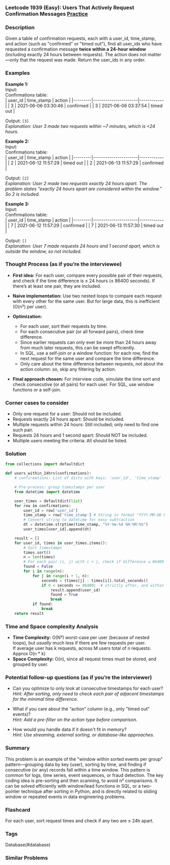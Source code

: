 ### Leetcode 1939 (Easy): Users That Actively Request Confirmation Messages [Practice](https://leetcode.com/problems/users-that-actively-request-confirmation-messages)

### Description  
Given a table of confirmation requests, each with a user_id, time_stamp, and action (such as "confirmed" or "timed out"), find all user_ids who have requested a confirmation message **twice within a 24-hour window** (including exactly 24 hours between requests). The action does not matter—only that the request was made. Return the user_ids in any order.

### Examples  

**Example 1:**  
Input:  
Confirmations table:  
| user_id | time_stamp           | action     |
|---------|----------------------|------------|
|   3     | 2021-06-06 03:30:46  | confirmed  |
|   3     | 2021-06-06 03:37:54  | timed out  |

Output: `[3]`  
*Explanation: User 3 made two requests within ~7 minutes, which is <24 hours.*

**Example 2:**  
Input:  
Confirmations table:  
| user_id | time_stamp           | action     |
|---------|----------------------|------------|
|   2     | 2021-06-12 11:57:29  | timed out  |
|   2     | 2021-06-13 11:57:29  | confirmed  |

Output: `[2]`  
*Explanation: User 2 made two requests exactly 24 hours apart. The problem states “exactly 24 hours apart are considered within the window.” So 2 is included.*

**Example 3:**  
Input:  
Confirmations table:  
| user_id | time_stamp           | action     |
|---------|----------------------|------------|
|   7     | 2021-06-12 11:57:29  | confirmed  |
|   7     | 2021-06-13 11:57:30  | timed out  |

Output: `[]`  
*Explanation: User 7 made requests 24 hours and 1 second apart, which is outside the window, so not included.*

### Thought Process (as if you’re the interviewee)  

- **First idea:** For each user, compare every possible pair of their requests, and check if the time difference is ≤ 24 hours (≤ 86400 seconds). If there’s at least one pair, they are included.
- **Naive implementation:** Use two nested loops to compare each request with every other for the same user. But for large data, this is inefficient (O(n²) per user).
- **Optimization:**  
    - For each user, sort their requests by time.
    - For each consecutive pair (or all forward pairs), check time difference.
    - Since earlier requests can only ever be more than 24 hours away from much later requests, this can be swept efficiently.
    - In SQL, use a self-join or a window function: for each row, find the next request for the same user and compare the time difference.
    - Only care about the time difference between requests, not about the action column: so, skip any filtering by action.

- **Final approach chosen:** For interview code, simulate the time sort and check consecutive (or all pairs) for each user. For SQL, use window functions or a self-join.

### Corner cases to consider  
- Only one request for a user: Should not be included.
- Requests exactly 24 hours apart: Should be included.
- Multiple requests within 24 hours: Still included; only need to find one such pair.
- Requests 24 hours and 1 second apart: Should NOT be included.
- Multiple users meeting the criteria: All should be listed.

### Solution

```python
from collections import defaultdict

def users_within_24hrs(confirmations):
    # confirmations: List of dicts with keys: 'user_id', 'time_stamp'

    # Pre-process: group timestamps per user
    from datetime import datetime

    user_times = defaultdict(list)
    for row in confirmations:
        user_id = row['user_id']
        time_stamp = row['time_stamp'] # String in format "YYYY-MM-DD HH:MM:SS"
        # Convert string to datetime for easy subtraction
        dt = datetime.strptime(time_stamp, "%Y-%m-%d %H:%M:%S")
        user_times[user_id].append(dt)

    result = []
    for user_id, times in user_times.items():
        # Sort timestamps
        times.sort()
        n = len(times)
        # For each pair (i, j) with i < j, check if difference ≤ 86400 seconds (24h)
        found = False
        for i in range(n):
            for j in range(i + 1, n):
                seconds = (times[j] - times[i]).total_seconds()
                if 0 < seconds <= 86400:  # strictly after, and within 24 hours
                    result.append(user_id)
                    found = True
                    break
            if found:
                break
    return result
```

### Time and Space complexity Analysis  

- **Time Complexity:** O(N²) worst-case per user (because of nested loops), but _usually_ much less if there are few requests per user.  
  If average user has k requests, across M users total of n requests: Approx O(n \* k)  
- **Space Complexity:** O(n), since all request times must be stored, and grouped by user.

### Potential follow-up questions (as if you’re the interviewer)  

- Can you optimize to only look at consecutive timestamps for each user?  
  *Hint: After sorting, only need to check each pair of adjacent timestamps for the minimal time difference.*

- What if you care about the “action” column (e.g., only "timed out" events)?  
  *Hint: Add a pre-filter on the action type before comparison.*

- How would you handle data if it doesn't fit in memory?  
  *Hint: Use streaming, external sorting, or database-like approaches.*

### Summary
This problem is an example of the "window within sorted events per group" pattern—grouping data by key (user), sorting by time, and finding if consecutive (or any) records fall within a time window. This pattern is common for logs, time series, event sequences, or fraud detection. The key coding idea is pre-sorting and then scanning, to avoid n² comparisons. It can be solved efficiently with window/lead functions in SQL, or a two-pointer technique after sorting in Python, and is directly related to sliding window or repeated events in data engineering problems.


### Flashcard
For each user, sort request times and check if any two are ≤ 24h apart.

### Tags
Database(#database)

### Similar Problems
